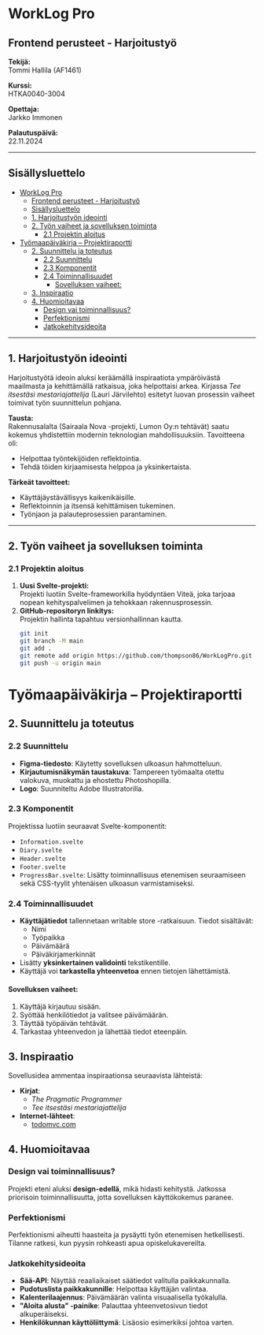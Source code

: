 # WorkLog Pro

## Frontend perusteet - Harjoitustyö

**Tekijä:**  
Tommi Hallila (AF1461)

**Kurssi:**  
HTKA0040-3004

**Opettaja:**  
Jarkko Immonen

**Palautuspäivä:**  
22.11.2024

---

## Sisällysluettelo

- [WorkLog Pro](#worklog-pro)
  - [Frontend perusteet - Harjoitustyö](#frontend-perusteet---harjoitustyö)
  - [Sisällysluettelo](#sisällysluettelo)
  - [1. Harjoitustyön ideointi](#1-harjoitustyön-ideointi)
  - [2. Työn vaiheet ja sovelluksen toiminta](#2-työn-vaiheet-ja-sovelluksen-toiminta)
    - [2.1 Projektin aloitus](#21-projektin-aloitus)
- [Työmaapäiväkirja – Projektiraportti](#työmaapäiväkirja--projektiraportti)
  - [2. Suunnittelu ja toteutus](#2-suunnittelu-ja-toteutus)
    - [2.2 Suunnittelu](#22-suunnittelu)
    - [2.3 Komponentit](#23-komponentit)
    - [2.4 Toiminnallisuudet](#24-toiminnallisuudet)
      - [Sovelluksen vaiheet:](#sovelluksen-vaiheet)
  - [3. Inspiraatio](#3-inspiraatio)
  - [4. Huomioitavaa](#4-huomioitavaa)
    - [Design vai toiminnallisuus?](#design-vai-toiminnallisuus)
    - [Perfektionismi](#perfektionismi)
    - [Jatkokehitysideoita](#jatkokehitysideoita)

---

## 1. Harjoitustyön ideointi

Harjoitustyötä ideoin aluksi keräämällä inspiraatiota ympäröivästä maailmasta ja kehittämällä ratkaisua, joka helpottaisi arkea. Kirjassa _Tee itsestäsi mestariajattelija_ (Lauri Järvilehto) esitetyt luovan prosessin vaiheet toimivat työn suunnittelun pohjana.

**Tausta:**  
Rakennusalalta (Sairaala Nova -projekti, Lumon Oy:n tehtävät) saatu kokemus yhdistettiin modernin teknologian mahdollisuuksiin. Tavoitteena oli:

- Helpottaa työntekijöiden reflektointia.
- Tehdä töiden kirjaamisesta helppoa ja yksinkertaista.

**Tärkeät tavoitteet:**

- Käyttäjäystävällisyys kaikenikäisille.
- Reflektoinnin ja itsensä kehittämisen tukeminen.
- Työnjaon ja palauteprosessien parantaminen.

---

## 2. Työn vaiheet ja sovelluksen toiminta

### 2.1 Projektin aloitus

1. **Uusi Svelte-projekti:**  
   Projekti luotiin Svelte-frameworkilla hyödyntäen Viteä, joka tarjoaa nopean kehityspalvelimen ja tehokkaan rakennusprosessin.
2. **GitHub-repositoryn linkitys:**  
   Projektin hallinta tapahtuu versionhallinnan kautta.
   ```bash
   git init
   git branch -M main
   git add .
   git remote add origin https://github.com/thompson86/WorkLogPro.git
   git push -u origin main
   ```

# Työmaapäiväkirja – Projektiraportti

## 2. Suunnittelu ja toteutus

### 2.2 Suunnittelu

- **Figma-tiedosto**: Käytetty sovelluksen ulkoasun hahmotteluun.
- **Kirjautumisnäkymän taustakuva**: Tampereen työmaalta otettu valokuva, muokattu ja ehostettu Photoshopilla.
- **Logo**: Suunniteltu Adobe Illustratorilla.

### 2.3 Komponentit

Projektissa luotiin seuraavat Svelte-komponentit:

- `Information.svelte`
- `Diary.svelte`
- `Header.svelte`
- `Footer.svelte`
- `ProgressBar.svelte`: Lisätty toiminnallisuus etenemisen seuraamiseen sekä CSS-tyylit yhtenäisen ulkoasun varmistamiseksi.

### 2.4 Toiminnallisuudet

- **Käyttäjätiedot** tallennetaan writable store -ratkaisuun. Tiedot sisältävät:
  - Nimi
  - Työpaikka
  - Päivämäärä
  - Päiväkirjamerkinnät
- Lisätty **yksinkertainen validointi** tekstikentille.
- Käyttäjä voi **tarkastella yhteenvetoa** ennen tietojen lähettämistä.

#### Sovelluksen vaiheet:

1. Käyttäjä kirjautuu sisään.
2. Syöttää henkilötiedot ja valitsee päivämäärän.
3. Täyttää työpäivän tehtävät.
4. Tarkastaa yhteenvedon ja lähettää tiedot eteenpäin.

## 3. Inspiraatio

Sovellusidea ammentaa inspiraationsa seuraavista lähteistä:

- **Kirjat**:
  - _The Pragmatic Programmer_
  - _Tee itsestäsi mestariajattelija_
- **Internet-lähteet**:
  - [todomvc.com](https://todomvc.com)

## 4. Huomioitavaa

### Design vai toiminnallisuus?

Projekti eteni aluksi **design-edellä**, mikä hidasti kehitystä. Jatkossa priorisoin toiminnallisuutta, jotta sovelluksen käyttökokemus paranee.

### Perfektionismi

Perfektionismi aiheutti haasteita ja pysäytti työn etenemisen hetkellisesti. Tilanne ratkesi, kun pyysin rohkeasti apua opiskelukavereilta.

### Jatkokehitysideoita

- **Sää-API**: Näyttää reaaliaikaiset säätiedot valitulla paikkakunnalla.
- **Pudotuslista paikkakunnille**: Helpottaa käyttäjän valintaa.
- **Kalenterilaajennus**: Päivämäärän valinta visuaalisella työkalulla.
- **"Aloita alusta" -painike**: Palauttaa yhteenvetosivun tiedot alkuperäiseksi.
- **Henkilökunnan käyttöliittymä**: Lisäosio esimerkiksi johtoa varten.
